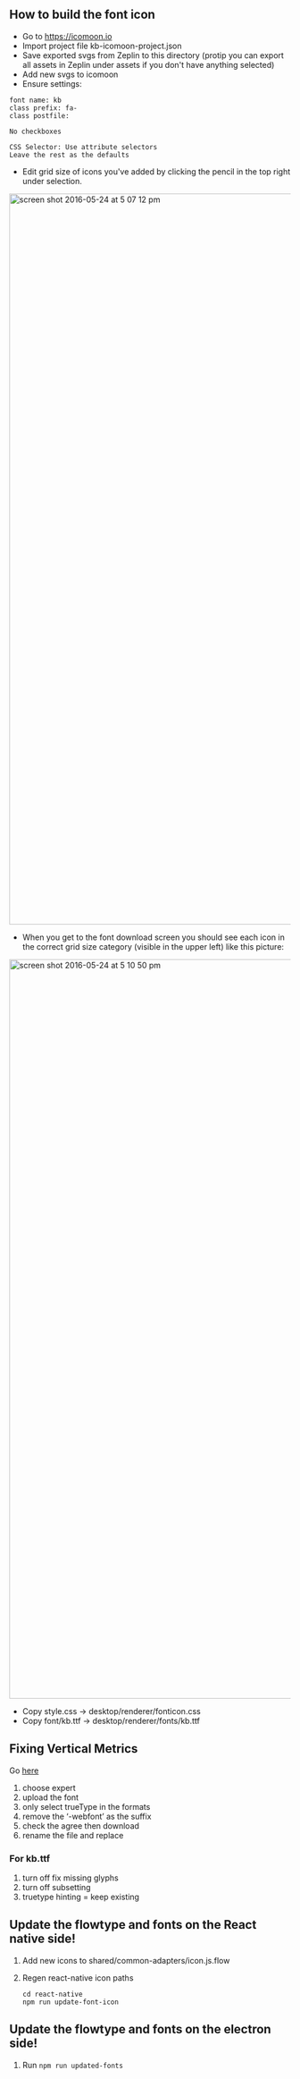 ## How to build the font icon

- Go to https://icomoon.io
- Import project file kb-icomoon-project.json
- Save exported svgs from Zeplin to this directory (protip you can export all assets in Zeplin under assets if you don't have anything selected)
- Add new svgs to icomoon
- Ensure settings:

```
font name: kb
class prefix: fa-
class postfile:

No checkboxes

CSS Selector: Use attribute selectors
Leave the rest as the defaults

```

- Edit grid size of icons you've added by clicking the pencil in the top right under selection.
<img width="1308" alt="screen shot 2016-05-24 at 5 07 12 pm" src="https://cloud.githubusercontent.com/assets/594035/15523983/583b52d8-21d3-11e6-8cb7-c146cb30bfb0.png">

- When you get to the font download screen you should see each icon in the correct grid size category (visible in the upper left) like this picture:
<img width="1323" alt="screen shot 2016-05-24 at 5 10 50 pm" src="https://cloud.githubusercontent.com/assets/594035/15523982/583acab6-21d3-11e6-93af-34b680d02f6c.png">

- Copy style.css -> desktop/renderer/fonticon.css
- Copy font/kb.ttf -> desktop/renderer/fonts/kb.ttf

## Fixing Vertical Metrics

Go [here](https://www.fontsquirrel.com/tools/webfont-generator)

1. choose expert
1. upload the font
1. only select trueType in the formats
1. remove the ‘-webfont’ as the suffix
1. check the agree then download
1. rename the file and replace

### For kb.ttf

1. turn off fix missing glyphs
1. turn off subsetting
1. truetype hinting = keep existing

## Update the flowtype and fonts on the React native side!

1. Add new icons to shared/common-adapters/icon.js.flow
1. Regen react-native icon paths

    ```
    cd react-native
    npm run update-font-icon
    ```

## Update the flowtype and fonts on the electron side!

1. Run ```npm run updated-fonts```
